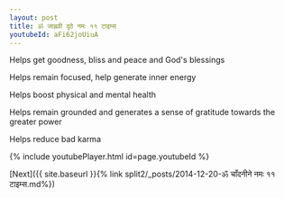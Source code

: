 ```yaml
---
layout: post
title: ॐ जाह्नवी दृठे नमः ११ टाइम्स
youtubeId: aFi62joUiuA
---
```

 
 
Helps get goodness, bliss and peace and God's blessings
 
Helps remain focused, help generate inner energy 
 
Helps boost physical and mental health 
 
Helps remain grounded and generates a sense of gratitude towards the greater power 
 
Helps reduce bad karma
 
 
 
 


{% include youtubePlayer.html id=page.youtubeId %}
 
[Next]({{ site.baseurl }}{% link  split2/_posts/2014-12-20-ॐ चाँदनीने नमः ११ टाइम्स.md%})
 
